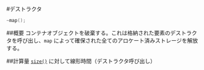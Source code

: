 #デストラクタ
```cpp
~map();
```

##概要
コンテナオブジェクトを破棄する。これは格納された要素のデストラクタを呼び出し、`map` によって確保された全てのアロケート済みストレージを解放する。


##計算量
[`size()`](./size.md) に対して線形時間（デストラクタ呼び出し）


